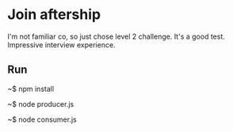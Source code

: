 # Join aftership

I'm not familiar co, so just chose level 2 challenge.
It's a good test. Impressive interview experience.

## Run

~$ npm install

~$ node producer.js

~$ node consumer.js




